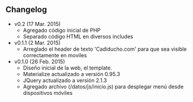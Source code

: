 ## Changelog
- v0.2 (17 Mar. 2015)
    - Agregado código inicial de PHP
    - Separado código HTML en diversos includes
- v0.1.1 (2 Mar. 2015)
    - Arreglado el header de texto 'Cadiducho.com' para que sea visible correctamente en moviles
- v0.1.0 (26 Feb. 2015)
    - Diseño inicial de la web, el template.
    - Materialize actualizado a versión 0.95.3
    - JQuery actualizado a versión 2.1.3
    - Agregado archivo (/datos/js/inicio.js) para desplegar menú desde dispositivos móviles